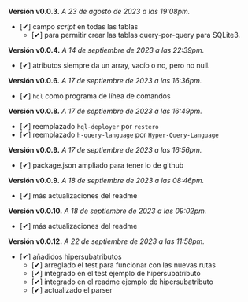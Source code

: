 **Versión v0.0.3.** *A 23 de agosto de 2023 a las 19:08pm.*

- [✔] campo *script* en todas las tablas
  - [✔] para permitir crear las tablas query-por-query para SQLite3.

**Versión v0.0.4.** *A 14 de septiembre de 2023 a las 22:39pm.*

- [✔] atributos siempre da un array, vacío o no, pero no null.

**Versión v0.0.6.** *A 17 de septiembre de 2023 a las 16:36pm.*

- [✔] `hql` como programa de línea de comandos

**Versión v0.0.8.** *A 17 de septiembre de 2023 a las 16:49pm.*

- [✔] reemplazado `hql-deployer` por `restero`
- [✔] reemplazado `h-query-language` por `Hyper-Query-Language`

**Versión v0.0.9.** *A 17 de septiembre de 2023 a las 16:56pm.*

- [✔] package.json ampliado para tener lo de github

**Versión v0.0.9.** *A 18 de septiembre de 2023 a las 08:46pm.*

- [✔] más actualizaciones del readme

**Versión v0.0.10.** *A 18 de septiembre de 2023 a las 09:02pm.*

- [✔] más actualizaciones del readme

**Versión v0.0.12.** *A 22 de septiembre de 2023 a las 11:58pm.*

- [✔] añadidos hipersubatributos
  - [✔] arreglado el test para funcionar con las nuevas rutas
  - [✔] integrado en el test ejemplo de hipersubatributo
  - [✔] integrado en el readme ejemplo de hipersubatributo
  - [✔] actualizado el parser
